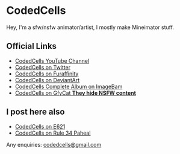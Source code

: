 # CodedCells
Hey, I'm a sfw/nsfw animator/artist, I mostly make Mineimator stuff.

## Official Links
- [CodedCells YouTube Channel](https://www.youtube.com/channel/UCQbgYep1Glq_kW8UpXRTIgw)
- [CodedCells on Twitter](https://twitter.com/codedcells)
- [CodedCells on Furaffinity](http://www.furaffinity.net/user/codedcells/)
- [CodedCells on DeviantArt](https://www.deviantart.com/codedcells)
- [CodedCells Complete Album on ImageBam](http://www.imagebam.com/gallery/gvdevn6a4xsgdbvckqqgzi0lqayyy82f)
- [CodedCells on GfyCat **They hide NSFW content**](https://gfycat.com/@CodedCells)

## I post here also
- [CodedCells on E621](https://e621.net/post?tags=user:CodedCells)
- [CodedCells on Rule 34 Paheal](https://rule34.paheal.net/post/list/user_id=207342/1)

Any enquiries: codedcells@gmail.com
